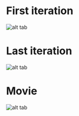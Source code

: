 # First iteration

![alt tab](https://user-images.githubusercontent.com/26437161/28066220-61025854-663c-11e7-99db-6c0cdde19b98.png)

# Last iteration

![alt tab](https://user-images.githubusercontent.com/26437161/28066218-60f97ab8-663c-11e7-9a36-47daad68e4c8.png)

# Movie 

![alt tab](https://user-images.githubusercontent.com/26437161/28066219-60f9b0d2-663c-11e7-946d-b07fc8bfeaaf.gif)
